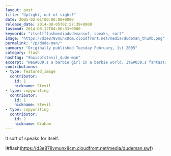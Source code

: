 ```yaml
---
layout: post
title: "Uptight, out of sight!"
date: 2005-02-01T00:00:00+0000
release_date: 2014-08-05T02:57:39+0000
lastmod: 2014-08-12T04:00:33+0000
keywords: "itselfflashmediadudemanswf, speaks, sort"
image: "https://d3e878vmunx8cm.cloudfront.net/media/dudeman_thumb.png"
permalink: "/p/dude-man/"
summary: "Originally published Tuesday February, 1st 2005"
category: flash
hashtag: "#axisofstevil_dude-man"
excerpt: "He&#039;s a barbie girl in a barbie world. It&#039;s fantastic! Listen to an endless loop of pop music, complete with animation!"
contributions:
- type: featured_image
  contributor:
    id: 1
    nickname: Stevil
- type: copywriting
  contributor:
    id: 1
    nickname: Stevil
- type: copywriting
  contributor:
    id: 2
    nickname: Graham
---
```


It sort of speaks for itself.

!#flash(https://d3e878vmunx8cm.cloudfront.net/media/dudeman.swf)
